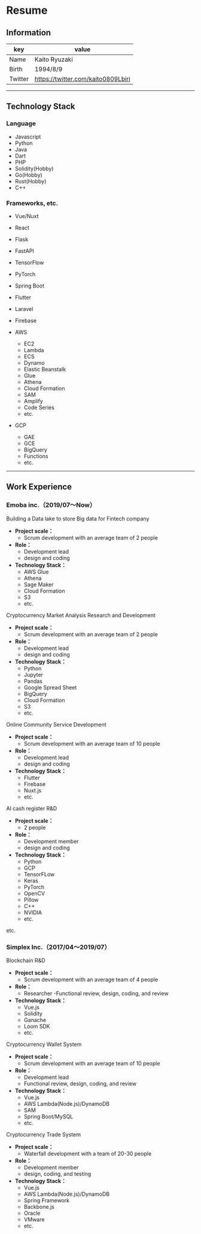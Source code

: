 # Resume

## Information

|key|value|
|---|---|
|Name|Kaito Ryuzaki|
|Birth|1994/8/9|
|Twitter|https://twitter.com/kaito0809Lbiri|

---

## Technology Stack

### Language

- Javascript
- Python
- Java
- Dart
- PHP 
- Solidity(Hobby)
- Go(Hobby)
- Rust(Hobby)
- C++

### Frameworks, etc.

- Vue/Nuxt
- React
- Flask
- FastAPI
- TensorFlow
- PyTorch
- Spring Boot
- Flutter
- Laravel
- Firebase
- AWS
   - EC2
   - Lambda
   - ECS
   - Dynamo
   - Elastic Beanstalk
   - Glue
   - Athena
   - Cloud Formation
   - SAM
   - Amplify
   - Code Series
   - etc.

- GCP
   - GAE
   - GCE
   - BigQuery
   - Functions
   - etc.


---

## Work Experience

### Emoba inc.（2019/07〜Now）

Building a Data lake to store Big data for Fintech company
- **Project scale：**
    - Scrum development with an average team of 2 people
- **Role：**
    - Development lead
    - design and coding
- **Technology Stack：**
    - AWS Glue
    - Athena
    - Sage Maker
    - Cloud Formation
    - S3
    - etc.

Cryptocurrency Market Analysis Research and Development
- **Project scale：**
    - Scrum development with an average team of 2 people
- **Role：**
    - Development lead
    - design and coding
- **Technology Stack：**
    - Python
    - Jupyter
    - Pandas
    - Google Spread Sheet
    - BigQuery
    - Cloud Formation
    - S3
    - etc.

Online Community Service Development
- **Project scale：**
    - Scrum development with an average team of 10 people
- **Role：**
    - Development lead
    - design and coding
- **Technology Stack：**
    - Flutter
    - Firebase
    - Nuxt.js
    - etc.

AI cash register R&D
- **Project scale：**
    - 2 people
- **Role：**
    - Development member
    - design and coding
- **Technology Stack：**
    - Python
    - GCP
    - TensorFLow
    - Keras
    - PyTorch
    - OpenCV
    - Pillow
    - C++
    - NVIDIA
    - etc.


etc.

### Simplex Inc.（2017/04〜2019/07）

Blockchain R&D
- **Project scale：**
    - Scrum development with an average team of 4 people
- **Role：**
    - Researcher
-Functional review, design, coding, and review
- **Technology Stack：**
    - Vue.js
    - Solidity
    - Ganache
    - Loom SDK
    - etc.


Cryptocurrency Wallet System
- **Project scale：**
    - Scrum development with an average team of 10 people
- **Role：**
    - Development lead
    - Functional review, design, coding, and review
- **Technology Stack：**
    - Vue.js
    - AWS Lambda(Node.js)/DynamoDB
    - SAM
    - Spring Boot/MySQL 
    - etc.

Cryptocurrency Trade System
- **Project scale：**
    - Waterfall development with a team of 20-30 people
- **Role：**
    - Development member 
    - design, coding, and testing
- **Technology Stack：**
    - Vue.js
    - AWS Lambda(Node.js)/DynamoDB
    - Spring Framework
    - Backbone.js
    - Oracle
    - VMware
    - etc.

